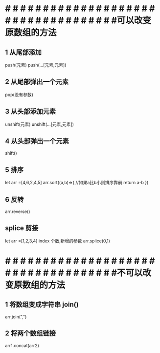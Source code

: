 # # # # # # # # # # # # # # # # # # # # # # # # # # # # # # # # # # # #可以改变原数组的方法
## 1 从尾部添加
push(元素)  push(...[元素,元素])

## 2 从尾部弹出一个元素
pop(没有参数)

## 3 从头部添加元素
unshift(元素)  unshift(...[元素,元素])

## 4 从头部弹出一个元素
shift()

## 5 排序
let arr =[4,6,2,4,5]
arr.sort((a,b)=>{
  //如果a比b小则排序靠前
    return a-b
})

## 6 反转
arr.reverse()

## splice 剪接
let arr =[1,2,3,4]
index  个数,新增的参数
arr.splice(0,1)

# # # # # # # # # # # # # # # # # # # # # # # # # # # # # # # # # # # #不可以改变原数组的方法
##  1 将数组变成字符串 join() 
arr.join(",")

## 2 将两个数组链接
arr1.concat(arr2)
